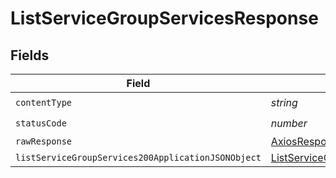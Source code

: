 # ListServiceGroupServicesResponse


## Fields

| Field                                                                                                               | Type                                                                                                                | Required                                                                                                            | Description                                                                                                         |
| ------------------------------------------------------------------------------------------------------------------- | ------------------------------------------------------------------------------------------------------------------- | ------------------------------------------------------------------------------------------------------------------- | ------------------------------------------------------------------------------------------------------------------- |
| `contentType`                                                                                                       | *string*                                                                                                            | :heavy_check_mark:                                                                                                  | N/A                                                                                                                 |
| `statusCode`                                                                                                        | *number*                                                                                                            | :heavy_check_mark:                                                                                                  | N/A                                                                                                                 |
| `rawResponse`                                                                                                       | [AxiosResponse>](https://axios-http.com/docs/res_schema)                                                            | :heavy_minus_sign:                                                                                                  | N/A                                                                                                                 |
| `listServiceGroupServices200ApplicationJSONObject`                                                                  | [ListServiceGroupServices200ApplicationJSON](../../models/operations/listservicegroupservices200applicationjson.md) | :heavy_minus_sign:                                                                                                  | OK                                                                                                                  |